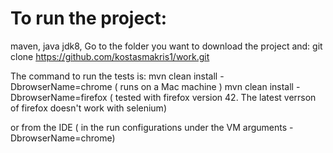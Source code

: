 # To run the project:
maven, java jdk8, 
Go to the folder you want to download the project and:
git clone https://github.com/kostasmakris1/work.git

The command to run the tests is:
mvn clean install -DbrowserName=chrome ( runs on a Mac machine  )
mvn clean install -DbrowserName=firefox ( tested with firefox version 42. The latest verrson of firefox doesn't work with selenium)

or from the IDE ( in the run configurations under the VM arguments 
-DbrowserName=chrome)


